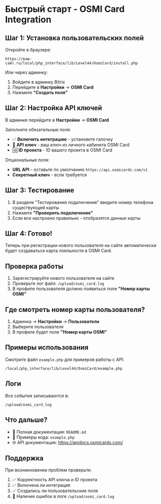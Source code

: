 # Быстрый старт - OSMI Card Integration

## Шаг 1: Установка пользовательских полей

Откройте в браузере:
```
https://ваш-сайт.ru/local/php_interface/lib/Level44/OsmiCard/install.php
```

Или через админку:
1. Войдите в админку Bitrix
2. Перейдите в **Настройки** → **OSMI Card**
3. Нажмите **"Создать поля"**

## Шаг 2: Настройка API ключей

В админке перейдите в **Настройки** → **OSMI Card**

Заполните обязательные поля:
- ✅ **Включить интеграцию** - установите галочку
- 🔑 **API ключ** - ваш ключ из личного кабинета OSMI Card
- 🆔 **ID проекта** - ID вашего проекта в OSMI Card

Опциональные поля:
- **URL API** - оставьте по умолчанию `https://api.osmicards.com/v1`
- **Секретный ключ** - если требуется

## Шаг 3: Тестирование

1. В разделе "Тестирование подключения" введите номер телефона существующей карты
2. Нажмите **"Проверить подключение"**
3. Если все настроено правильно - отобразятся данные карты

## Шаг 4: Готово!

Теперь при регистрации нового пользователя на сайте автоматически будет создаваться карта лояльности в OSMI Card.

## Проверка работы

1. Зарегистрируйте нового пользователя на сайте
2. Проверьте лог файл: `/upload/osmi_card.log`
3. В профиле пользователя должно появиться поле **"Номер карты OSMI"**

## Где смотреть номер карты пользователя?

1. Админка → **Настройки** → **Пользователи**
2. Выберите пользователя
3. В профиле будет поле **"Номер карты OSMI"**

## Примеры использования

Смотрите файл `example.php` для примеров работы с API:
```
/local/php_interface/lib/Level44/OsmiCard/example.php
```

## Логи

Все события записываются в:
```
/upload/osmi_card.log
```

## Что дальше?

- 📖 Полная документация: `README.md`
- 🔧 Примеры кода: `example.php`
- 🌐 API документация: https://apidocs.osmicards.com/

## Поддержка

При возникновении проблем проверьте:
1. ✅ Корректность API ключа и ID проекта
2. ✅ Включена ли интеграция
3. ✅ Создались ли пользовательские поля
4. 📝 Наличие ошибок в логе `/upload/osmi_card.log`

